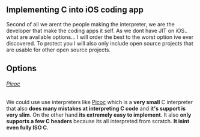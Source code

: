 ## Implementing C into iOS coding app

Second of all we arent the people making the interpreter, we are the developer that make the coding apps it self. As we dont have JIT on iOS.. what are available options... I will order the best to the worst option ive ever discovered. To protect you I will also only include open source projects that are usable for other open source projects.

## Options

###### [Picoc](https://github.com/jpoirier/picoc)

We could use use interpreters like [Picoc](https://github.com/jpoirier/picoc) which is a **very small** C interpreter that also **does many mistakes at interpreting C code** and **it's support is very slim**. On the other hand **its extremely easy to implement**. It also **only supports a few C headers** because its all interpreted from scratch. **It isint even fully ISO C**.